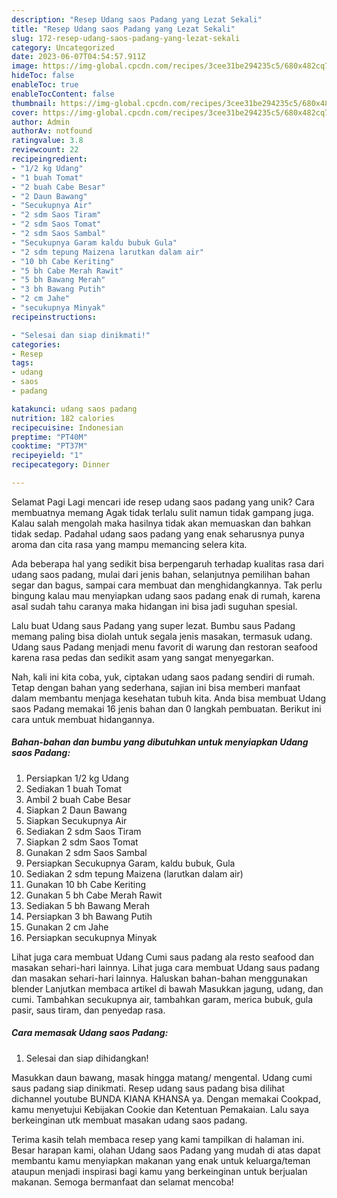 ```yaml
---
description: "Resep Udang saos Padang yang Lezat Sekali"
title: "Resep Udang saos Padang yang Lezat Sekali"
slug: 172-resep-udang-saos-padang-yang-lezat-sekali
category: Uncategorized
date: 2023-06-07T04:54:57.911Z
image: https://img-global.cpcdn.com/recipes/3cee31be294235c5/680x482cq70/udang-saos-padang-foto-resep-utama.jpg
hideToc: false
enableToc: true
enableTocContent: false
thumbnail: https://img-global.cpcdn.com/recipes/3cee31be294235c5/680x482cq70/udang-saos-padang-foto-resep-utama.jpg
cover: https://img-global.cpcdn.com/recipes/3cee31be294235c5/680x482cq70/udang-saos-padang-foto-resep-utama.jpg
author: Admin
authorAv: notfound
ratingvalue: 3.8
reviewcount: 22
recipeingredient:
- "1/2 kg Udang"
- "1 buah Tomat"
- "2 buah Cabe Besar"
- "2 Daun Bawang"
- "Secukupnya Air"
- "2 sdm Saos Tiram"
- "2 sdm Saos Tomat"
- "2 sdm Saos Sambal"
- "Secukupnya Garam kaldu bubuk Gula"
- "2 sdm tepung Maizena larutkan dalam air"
- "10 bh Cabe Keriting"
- "5 bh Cabe Merah Rawit"
- "5 bh Bawang Merah"
- "3 bh Bawang Putih"
- "2 cm Jahe"
- "secukupnya Minyak"
recipeinstructions:

- "Selesai dan siap dinikmati!"
categories:
- Resep
tags:
- udang
- saos
- padang

katakunci: udang saos padang 
nutrition: 182 calories
recipecuisine: Indonesian
preptime: "PT40M"
cooktime: "PT37M"
recipeyield: "1"
recipecategory: Dinner

---
```



Selamat Pagi Lagi mencari ide resep udang saos padang yang unik? Cara membuatnya memang Agak tidak terlalu sulit namun tidak gampang juga. Kalau salah mengolah maka hasilnya tidak akan memuaskan dan bahkan tidak sedap. Padahal udang saos padang yang enak seharusnya punya aroma dan cita rasa yang mampu memancing selera kita.


Ada beberapa hal yang sedikit bisa berpengaruh terhadap kualitas rasa dari udang saos padang, mulai dari jenis bahan, selanjutnya pemilihan bahan segar dan bagus, sampai cara membuat dan menghidangkannya. Tak perlu bingung kalau mau menyiapkan udang saos padang enak di rumah, karena asal sudah tahu caranya maka hidangan ini bisa jadi suguhan spesial.

Lalu buat Udang saus Padang yang super lezat. Bumbu saus Padang memang paling bisa diolah untuk segala jenis masakan, termasuk udang. Udang saus Padang menjadi menu favorit di warung dan restoran seafood karena rasa pedas dan sedikit asam yang sangat menyegarkan.


Nah, kali ini kita coba, yuk, ciptakan udang saos padang sendiri di rumah. Tetap dengan bahan yang sederhana, sajian ini bisa memberi manfaat dalam membantu menjaga kesehatan tubuh kita. Anda bisa membuat Udang saos Padang memakai 16 jenis bahan dan 0 langkah pembuatan. Berikut ini cara untuk membuat hidangannya.

<!--inarticleads1-->

##### Bahan-bahan dan bumbu yang dibutuhkan untuk menyiapkan Udang saos Padang:

1. Persiapkan 1/2 kg Udang
1. Sediakan 1 buah Tomat
1. Ambil 2 buah Cabe Besar
1. Siapkan 2 Daun Bawang
1. Siapkan Secukupnya Air
1. Sediakan 2 sdm Saos Tiram
1. Siapkan 2 sdm Saos Tomat
1. Gunakan 2 sdm Saos Sambal
1. Persiapkan Secukupnya Garam, kaldu bubuk, Gula
1. Sediakan 2 sdm tepung Maizena (larutkan dalam air)
1. Gunakan 10 bh Cabe Keriting
1. Gunakan 5 bh Cabe Merah Rawit
1. Sediakan 5 bh Bawang Merah
1. Persiapkan 3 bh Bawang Putih
1. Gunakan 2 cm Jahe
1. Persiapkan secukupnya Minyak


Lihat juga cara membuat Udang Cumi saus padang ala resto seafood dan masakan sehari-hari lainnya. Lihat juga cara membuat Udang saus padang dan masakan sehari-hari lainnya. Haluskan bahan-bahan menggunakan blender Lanjutkan membaca artikel di bawah Masukkan jagung, udang, dan cumi. Tambahkan secukupnya air, tambahkan garam, merica bubuk, gula pasir, saus tiram, dan penyedap rasa. 

<!--inarticleads2-->

##### Cara memasak Udang saos Padang:


1. Selesai dan siap dihidangkan!

Masukkan daun bawang, masak hingga matang/ mengental. Udang cumi saus padang siap dinikmati. Resep udang saus padang bisa dilihat dichannel youtube BUNDA KIANA KHANSA ya. Dengan memakai Cookpad, kamu menyetujui Kebijakan Cookie dan Ketentuan Pemakaian. Lalu saya berkeinginan utk membuat masakan udang saos padang. 

Terima kasih telah membaca resep yang kami tampilkan di halaman ini. Besar harapan kami, olahan Udang saos Padang yang mudah di atas dapat membantu kamu menyiapkan makanan yang enak untuk keluarga/teman ataupun menjadi inspirasi bagi kamu yang berkeinginan untuk berjualan makanan. Semoga bermanfaat dan selamat mencoba!
